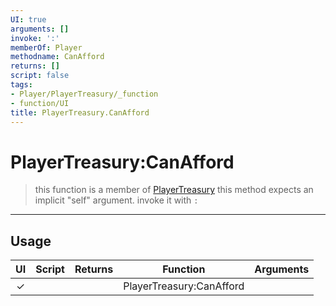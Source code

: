 ```yaml
---
UI: true
arguments: []
invoke: ':'
memberOf: Player
methodname: CanAfford
returns: []
script: false
tags:
- Player/PlayerTreasury/_function
- function/UI
title: PlayerTreasury.CanAfford
---
```

# PlayerTreasury:CanAfford
> this function is a member of [PlayerTreasury](civ-6/lua/PlayerTreasury.md)
> this method expects an implicit "self" argument. invoke it with `:`
-----
## Usage
|  UI | Script | Returns | Function | Arguments |
|:---:|:------:|-------:|:--------:|:---------|
|✓| ||PlayerTreasury:CanAfford||
